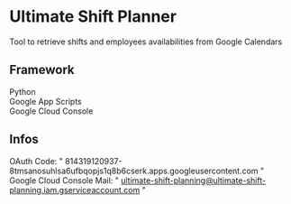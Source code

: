 # Ultimate Shift Planner

Tool to retrieve shifts and employees availabilities from Google Calendars  

## Framework
Python  
Google App Scripts  
Google Cloud Console  

## Infos
OAuth Code:        " 814319120937-8tmsanosuhlsa6ufbqopjs1q8b6cserk.apps.googleusercontent.com "  
Google Cloud Console Mail:        " ultimate-shift-planning@ultimate-shift-planning.iam.gserviceaccount.com "

